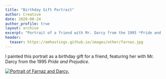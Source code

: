 ```yaml
---
title: "Birthday Gift Portrait"
author: Creative
date: 2020-08-24
author_profile: true
layout: archive
excerpt: "Portrait of a friend with Mr. Darcy from the 1995 *Pride and Prejudice*."
header:
  teaser: https://emhastings.github.io/images/other/farnaz.jpg
---
```


I painted this portrait as a birthday gift for a friend, featuring her with Mr. Darcy from the 1995 *Pride and Prejudice*.

[![Portrait of Farnaz and Darcy.](https://emhastings.github.io/images/other/farnaz-th.jpg)](https://emhastings.github.io/images/other/farnaz.jpg)
